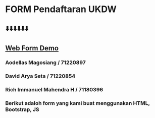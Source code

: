 # FORM Pendaftaran UKDW
## ⬇️⬇️⬇️⬇️⬇️⬇️
## [Web Form Demo](https://notaooo.github.io/index.html)
### Aodellas Magosiang / 71220897
### David Arya Seta / 71220854
### Rich Immanuel Mahendra H / 71180396
### Berikut adaloh form yang kami buat menggunakan HTML, Bootstrap, JS
